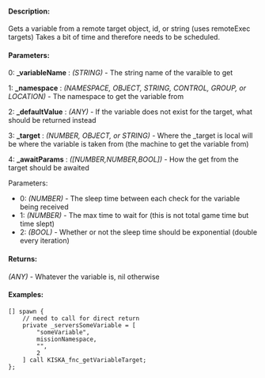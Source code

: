 #### Description:
Gets a variable from a remote target object, id, or string (uses remoteExec targets) Takes a bit of time and therefore needs to be scheduled.

#### Parameters:
0: **_variableName** : *(STRING)* - The string name of the varaible to get

1: **_namespace** : *(NAMESPACE, OBJECT, STRING, CONTROL, GROUP, or LOCATION)* - The namespace to get the variable from

2: **_defaultValue** : *(ANY)* - If the variable does not exist for the target, what should be returned instead

3: **_target** : *(NUMBER, OBJECT, or STRING)* - Where the _target is local will be where the variable is taken from (the machine to get the variable from)

4: **_awaitParams** : *([NUMBER,NUMBER,BOOL])* - How the get from the target should be awaitedParameters:- 0: *(NUMBER)* - The sleep time between each check for the variable being received- 1: *(NUMBER)* - The max time to wait for (this is not total game time but time slept)- 2: *(BOOL)* - Whether or not the sleep time should be exponential (double every iteration)

#### Returns:
*(ANY)* - Whatever the variable is, nil otherwise

#### Examples:
```sqf
[] spawn {
    // need to call for direct return
    private _serversSomeVariable = [
        "someVariable",
        missionNamespace,
        "",
        2
    ] call KISKA_fnc_getVariableTarget;
};
```

